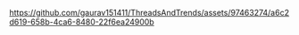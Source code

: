 

https://github.com/gaurav151411/ThreadsAndTrends/assets/97463274/a6c2d619-658b-4ca6-8480-22f6ea24900b

